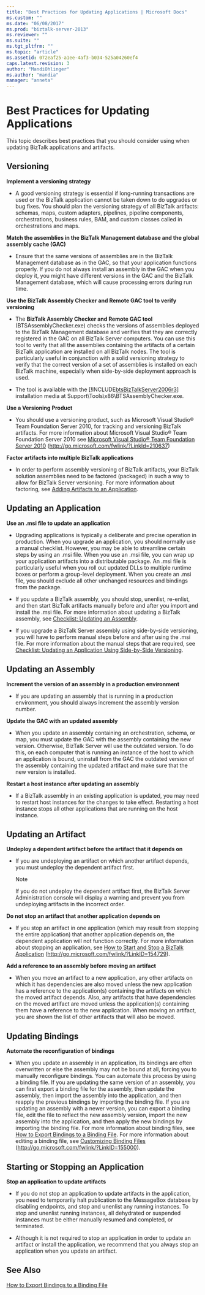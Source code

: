 ```yaml
---
title: "Best Practices for Updating Applications | Microsoft Docs"
ms.custom: ""
ms.date: "06/08/2017"
ms.prod: "biztalk-server-2013"
ms.reviewer: ""
ms.suite: ""
ms.tgt_pltfrm: ""
ms.topic: "article"
ms.assetid: 072eaf25-a1ee-4af3-b034-525a04260ef4
caps.latest.revision: 3
author: "MandiOhlinger"
ms.author: "mandia"
manager: "anneta"
---
```

# Best Practices for Updating Applications
This topic describes best practices that you should consider using when updating BizTalk applications and artifacts.  
  
## Versioning  
 **Implement a versioning strategy**  
  
-   A good versioning strategy is essential if long-running transactions are used or the BizTalk application cannot be taken down to do upgrades or bug fixes. You should plan the versioning strategy of all BizTalk artifacts: schemas, maps, custom adapters, pipelines, pipeline components, orchestrations, business rules, BAM, and custom classes called in orchestrations and maps.  
  
 **Match the assemblies in the BizTalk Management database and the global assembly cache (GAC)**  
  
-   Ensure that the same versions of assemblies are in the BizTalk Management database as in the GAC, so that your application functions properly. If you do not always install an assembly in the GAC when you deploy it, you might have different versions in the GAC and the BizTalk Management database, which will cause processing errors during run time.  
  
 **Use the BizTalk Assembly Checker and Remote GAC tool to verify versioning**  
  
-   The **BizTalk Assembly Checker and Remote GAC tool** (BTSAssemblyChecker.exe) checks the versions of assemblies deployed to the BizTalk Management database and verifies that they are correctly registered in the GAC on all BizTalk Server computers. You can use this tool to verify that all the assemblies containing the artifacts of a certain BizTalk application are installed on all BizTalk nodes. The tool is particularly useful in conjunction with a solid versioning strategy to verify that the correct version of a set of assemblies is installed on each BizTalk machine, especially when side-by-side deployment approach is used.  
  
-   The tool is available with the [!INCLUDE[btsBizTalkServer2006r3](../includes/btsbiztalkserver2006r3-md.md)] installation media at Support\Tools\x86\BTSAssemblyChecker.exe.  
  
 **Use a Versioning Product**  
  
-   You should use a versioning product, such as Microsoft Visual Studio® Team Foundation Server 2010, for tracking and versioning BizTalk artifacts. For more information about Microsoft Visual Studio® Team Foundation Server 2010 see [Microsoft Visual Studio® Team Foundation Server 2010](http://go.microsoft.com/fwlink/?LinkId=210637) (http://go.microsoft.com/fwlink/?LinkId=210637)  
  
 **Factor artifacts into multiple BizTalk applications**  
  
-   In order to perform assembly versioning of BizTalk artifacts, your BizTalk solution assemblies need to be factored (packaged) in such a way to allow for BizTalk Server versioning. For more information about factoring, see [Adding Artifacts to an Application](../technical-guides/adding-artifacts-to-an-application.md).  
  
## Updating an Application  
 **Use an .msi file to update an application**  
  
-   Upgrading applications is typically a deliberate and precise operation in production. When you upgrade an application, you should normally use a manual checklist. However, you may be able to streamline certain steps by using an .msi file. When you use an .msi file, you can wrap up your application artifacts into a distributable package. An .msi file is particularly useful when you roll out updated DLLs to multiple runtime boxes or perform a group-level deployment. When you create an .msi file, you should exclude all other unchanged resources and bindings from the package.  
  
-   If you update a BizTalk assembly, you should stop, unenlist, re-enlist, and then start BizTalk artifacts manually before and after you import and install the .msi file. For more information about updating a BizTalk assembly, see [Checklist: Updating an Assembly](../technical-guides/checklist-updating-an-assembly.md).  
  
-   If you upgrade a BizTalk Server assembly using side-by-side versioning, you will have to perform manual steps before and after using the .msi file. For more information about the manual steps that are required, see [Checklist: Updating an Application Using Side-by-Side Versioning](../technical-guides/checklist-updating-an-application-using-side-by-side-versioning.md).  
  
## Updating an Assembly  
 **Increment the version of an assembly in a production environment**  
  
-   If you are updating an assembly that is running in a production environment, you should always increment the assembly version number.  
  
 **Update the GAC with an updated assembly**  
  
-   When you update an assembly containing an orchestration, schema, or map, you must update the GAC with the assembly containing the new version. Otherwise, BizTalk Server will use the outdated version. To do this, on each computer that is running an instance of the host to which an application is bound, uninstall from the GAC the outdated version of the assembly containing the updated artifact and make sure that the new version is installed.  
  
 **Restart a host instance after updating an assembly**  
  
-   If a BizTalk assembly in an existing application is updated, you may need to restart host instances for the changes to take effect. Restarting a host instance stops all other applications that are running on the host instance.  
  
## Updating an Artifact  
 **Undeploy a dependent artifact before the artifact that it depends on**  
  
-   If you are undeploying an artifact on which another artifact depends, you must undeploy the dependent artifact first.  
  
    > [!NOTE]  
    >  If you do not undeploy the dependent artifact first, the BizTalk Server Administration console will display a warning and prevent you from undeploying artifacts in the incorrect order.  
  
 **Do not stop an artifact that another application depends on**  
  
-   If you stop an artifact in one application (which may result from stopping the entire application) that another application depends on, the dependent application will not function correctly. For more information about stopping an application, see [How to Start and Stop a BizTalk Application](http://go.microsoft.com/fwlink/?LinkID=154729) (http://go.microsoft.com/fwlink/?LinkID=154729).  
  
 **Add a reference to an assembly before moving an artifact**  
  
-   When you move an artifact to a new application, any other artifacts on which it has dependencies are also moved unless the new application has a reference to the application(s) containing the artifacts on which the moved artifact depends. Also, any artifacts that have dependencies on the moved artifact are moved unless the application(s) containing them have a reference to the new application. When moving an artifact, you are shown the list of other artifacts that will also be moved.  
  
## Updating Bindings  
 **Automate the reconfiguration of bindings**  
  
-   When you update an assembly in an application, its bindings are often overwritten or else the assembly may not be bound at all, forcing you to manually reconfigure bindings. You can automate this process by using a binding file. If you are updating the same version of an assembly, you can first export a binding file for the assembly, then update the assembly, then import the assembly into the application, and then reapply the previous bindings by importing the binding file. If you are updating an assembly with a newer version, you can export a binding file, edit the file to reflect the new assembly version, import the new assembly into the application, and then apply the new bindings by importing the binding file. For more information about binding files, see [How to Export Bindings to a Binding File](../technical-guides/how-to-export-bindings-to-a-binding-file.md). For more information about editing a binding file, see [Customizing Binding Files](http://go.microsoft.com/fwlink/?LinkID=155000) (http://go.microsoft.com/fwlink/?LinkID=155000).  
  
## Starting or Stopping an Application  
 **Stop an application to update artifacts**  
  
-   If you do not stop an application to update artifacts in the application, you need to temporarily halt publication to the MessageBox database by disabling endpoints, and stop and unenlist any running instances. To stop and unenlist running instances, all dehydrated or suspended instances must be either manually resumed and completed, or terminated.  
  
-   Although it is not required to stop an application in order to update an artifact or install the application, we recommend that you always stop an application when you update an artifact.  
  
## See Also  
 [How to Export Bindings to a Binding File](../technical-guides/how-to-export-bindings-to-a-binding-file.md)
